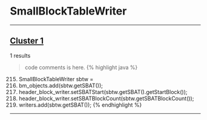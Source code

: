 # SmallBlockTableWriter

***

## [Cluster 1](./1)
1 results
> code comments is here.
{% highlight java %}
215. SmallBlockTableWriter      sbtw       =
229. bm_objects.add(sbtw.getSBAT());
267. header_block_writer.setSBATStart(sbtw.getSBAT().getStartBlock());
270. header_block_writer.setSBATBlockCount(sbtw.getSBATBlockCount());
283. writers.add(sbtw.getSBAT());
{% endhighlight %}

***

